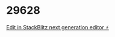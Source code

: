 # 29628

[Edit in StackBlitz next generation editor ⚡️](https://stackblitz.com/~/github.com/Suryateza/29628)